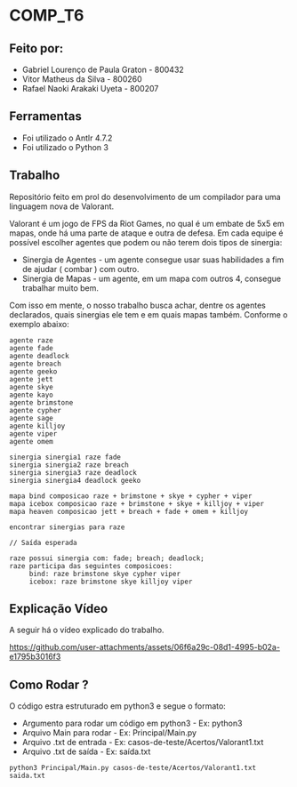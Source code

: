 # COMP_T6

## Feito por:

- Gabriel Lourenço de Paula Graton - 800432
- Vitor Matheus da Silva - 800260
- Rafael Naoki Arakaki Uyeta - 800207
## Ferramentas

- Foi utilizado o Antlr 4.7.2
- Foi utilizado o Python 3


## Trabalho

<p> Repositório feito em prol do desenvolvimento de um compilador para uma linguagem nova de Valorant.</p>
Valorant é um jogo de FPS da Riot Games, no qual é um embate de 5x5 em mapas, onde há uma parte de ataque e outra de defesa.
Em cada equipe é possível escolher agentes que podem ou não terem dois tipos de sinergia:

- Sinergia de Agentes - um agente consegue usar suas habilidades a fim de ajudar ( combar ) com outro.
- Sinergia de Mapas - um agente, em um mapa com outros 4, consegue trabalhar muito bem.

Com isso em mente, o nosso trabalho busca achar, dentre os agentes declarados, quais sinergias ele tem e em quais mapas também. Conforme o exemplo abaixo:
```
agente raze
agente fade
agente deadlock
agente breach
agente geeko
agente jett
agente skye
agente kayo
agente brimstone
agente cypher
agente sage
agente killjoy
agente viper
agente omem

sinergia sinergia1 raze fade
sinergia sinergia2 raze breach
sinergia sinergia3 raze deadlock
sinergia sinergia4 deadlock geeko 

mapa bind composicao raze + brimstone + skye + cypher + viper
mapa icebox composicao raze + brimstone + skye + killjoy + viper
mapa heaven composicao jett + breach + fade + omem + killjoy

encontrar sinergias para raze

// Saída esperada

raze possui sinergia com: fade; breach; deadlock; 
raze participa das seguintes composicoes: 
     bind: raze brimstone skye cypher viper 
     icebox: raze brimstone skye killjoy viper 

```

## Explicação Vídeo
A seguir há o vídeo explicado do trabalho.

https://github.com/user-attachments/assets/06f6a29c-08d1-4995-b02a-e1795b3016f3


## Como Rodar ?

O código estra estruturado em python3 e segue o formato:
- Argumento para rodar um código em python3 - Ex: python3
- Arquivo Main para rodar - Ex: Principal/Main.py
- Arquivo .txt de entrada - Ex: casos-de-teste/Acertos/Valorant1.txt
- Arquivo .txt de saída - Ex: saída.txt

```
python3 Principal/Main.py casos-de-teste/Acertos/Valorant1.txt saida.txt
```

